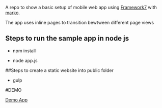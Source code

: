
A repo to show a basic setup of mobile web app using [Framework7](https://framework7.io) with [marko](https://markojs.com).

The app uses inline pages to transition bewtween different page views



## Steps to run the sample app in node js


* npm install

* node app.js



##Steps to create a static website into public folder

* gulp


#DEMO

[Demo App](https://rtalwar26.github.io/marko-f7/public)